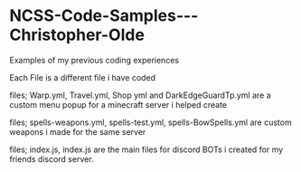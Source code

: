 # NCSS-Code-Samples---Christopher-Olde
Examples of my previous coding experiences

Each File is a different file i have coded

files; Warp.yml, Travel.yml, Shop yml and DarkEdgeGuardTp.yml are a custom menu popup for a minecraft server i helped create 

files; spells-weapons.yml, spells-test.yml, spells-BowSpells.yml are custom weapons i made for the same server

files; index.js, index.js are the main files for discord BOTs i created for my friends discord server.
